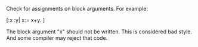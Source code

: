 Check for assignments on block arguments.
For example:

[:x :y|
	x:= x+y.
	]

The block argument "x" should not be written. This is considered bad style. And some compiler may reject that code.
